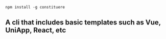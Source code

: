 ```
npm install -g constituere
```

##  A cli that includes basic templates such as Vue, UniApp, React, etc